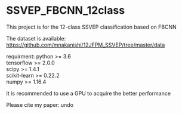 # SSVEP_FBCNN_12class
This project is for the 12-class SSVEP classification based on FBCNN

The dataset is available: https://github.com/mnakanishi/12JFPM_SSVEP/tree/master/data

requirment:
  python >= 3.6  
  tensorflow >= 2.0.0  
  scipy >= 1.4.1  
  scikit-learn >= 0.22.2  
  numpy >= 1.16.4  
  
It is recommended to use a GPU to acquire the better performance
  
Please cite my paper: undo
